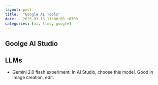 ```yaml
---
layout: post
title:  "Google AI Tools"
date:   2025-03-16 11:00:00 +0700
categories: [ai, llms, google]
---
```


## Goolge AI Studio

## LLMs
* Gemini 2.0 flash experiment: In AI Studio, choose this model. Good in image creation, edit.
